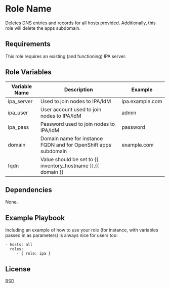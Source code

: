 Role Name
=========

Deletes DNS entries and records for all hosts provided. Additionally, this role will delete the apps subdomain.

Requirements
------------

This role requires an existing (and functioning) IPA server.

Role Variables
--------------

| Variable Name | Description                                                           | Example           |
|---------------|-----------------------------------------------------------------------|-------------------|
| ipa_server 	  | Used to join nodes to IPA/IdM                     										| ipa.example.com	  | 
| ipa_user	    | User account used to join nodes to IPA/IdM								           	| admin		          | 
| ipa_pass     	| Password used to join nodes to IPA/IdM  										          | password 	        |
| domain       	| Domain name for instance FQDN and for OpenShift apps subdomain        | example.com       |
| fqdn          | Value should be set to {{ inventory_hostname }}.{{ domain }}          |                   |

Dependencies
------------

None.

Example Playbook
----------------

Including an example of how to use your role (for instance, with variables passed in as parameters) is always nice for users too:

    - hosts: all
      roles:
         - { role: ipa }

License
-------

BSD
